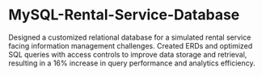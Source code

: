 # MySQL-Rental-Service-Database
Designed a customized relational database for a simulated rental service facing information management challenges. Created ERDs and optimized SQL queries with access controls to improve data storage and retrieval, resulting in a 16% increase in query performance and analytics efficiency.
